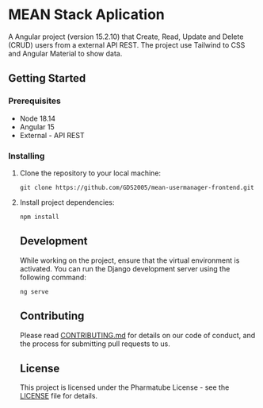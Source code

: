<h1>MEAN Stack Aplication</h1>

<p>A Angular project (version 15.2.10) that Create, Read, Update and Delete (CRUD) users from a external API REST. The project use Tailwind to CSS and Angular Material to show data.</p>

<h2>Getting Started</h2>

<h3>Prerequisites</h3>
<ul>
    <li>Node 18.14</li>
    <li>Angular 15</li>
    <li>External - API REST</li>
</ul>

<h3>Installing</h3>
<ol>
<li>Clone the repository to your local machine:</li>
<pre><code>git clone https://github.com/GDS2005/mean-usermanager-frontend.git</code></pre>

<li>Install project dependencies:</li>
<pre><code>npm install</code></pre>

<h2>Development</h2>
<p>While working on the project, ensure that the virtual environment is activated. You can run the Django development server using the following command:</p>
<pre><code>ng serve</code></pre>

<h2>Contributing</h2>
<p>Please read <a href="CONTRIBUTING.md">CONTRIBUTING.md</a> for details on our code of conduct, and the process for submitting pull requests to us.</p>

<h2>License</h2>
<p>This project is licensed under the Pharmatube License - see the <a href="LICENSE">LICENSE</a> file for details.</p>